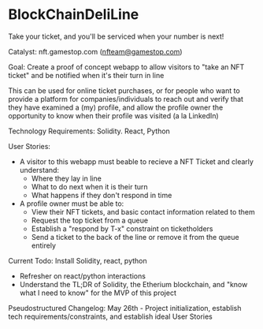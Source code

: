 # BlockChainDeliLine
Take your ticket, and you'll be serviced when your number is next!

Catalyst: nft.gamestop.com (nfteam@gamestop.com) 

Goal:
Create a proof of concept webapp to allow visitors to "take an NFT ticket" and be notified when it's their turn in line

This can be used for online ticket purchases, or for people who want to provide a platform for companies/individuals to reach out and verify that they have examined a (my) profile, and allow the profile owner the opportunity to know when their profile was visited (a la LinkedIn)

Technology Requirements:
Solidity. React, Python

User Stories:
* A visitor to this webapp must beable to recieve a NFT Ticket and clearly understand:
    * Where they lay in line
    * What to do next when it is their turn
    * What happens if they don't respond in time
* A profile owner must be able to:
    * View their NFT tickets, and basic contact information related to them
    * Request the top ticket from a queue
    * Establish a "respond by T-x" constraint on ticketholders
    * Send a ticket to the back of the line or remove it from the queue entirely

Current Todo:
Install Solidity, react, python
- Refresher on react/python interactions
- Understand the TL;DR of Solidity, the Etherium blockchain, and "know what I need to know" for the MVP of this project

Pseudostructured Changelog:
May 26th - Project initialization, establish tech requirements/constraints, and establish ideal User Stories 

